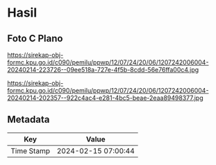 # Hasil

## Foto C Plano

https://sirekap-obj-formc.kpu.go.id/c090/pemilu/ppwp/12/07/24/20/06/1207242006004-20240214-223726--09ee518a-727e-4f5b-8cdd-56e76ffa00c4.jpg

https://sirekap-obj-formc.kpu.go.id/c090/pemilu/ppwp/12/07/24/20/06/1207242006004-20240214-202357--922c4ac4-e281-4bc5-beae-2eaa89498377.jpg


## Metadata

| Key        | Value               |
| ---------- | ------------------- |
| Time Stamp | 2024-02-15 07:00:44 |



